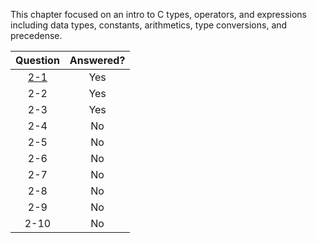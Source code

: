 This chapter focused on an intro to C types, operators, and expressions including data types, constants, arithmetics, type conversions, and precedense.

| Question |Answered?  |
| :-------:|:---------:|
| [2-1](/2-1)      | Yes       |
| 2-2      | Yes       |
| 2-3      | Yes       |
| 2-4      | No       |
| 2-5      | No       |
| 2-6      | No       |
| 2-7      | No       |
| 2-8      | No       |
| 2-9      | No       |
| 2-10     | No       |